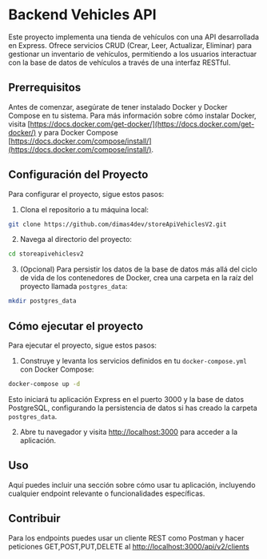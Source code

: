 
# Backend Vehicles API

Este proyecto implementa una tienda de vehículos con una API desarrollada en Express. Ofrece servicios CRUD (Crear, Leer, Actualizar, Eliminar) para gestionar un inventario de vehículos, permitiendo a los usuarios interactuar con la base de datos de vehículos a través de una interfaz RESTful.

## Prerrequisitos

Antes de comenzar, asegúrate de tener instalado Docker y Docker Compose en tu sistema. Para más información sobre cómo instalar Docker, visita [https://docs.docker.com/get-docker/](https://docs.docker.com/get-docker/) y para Docker Compose [https://docs.docker.com/compose/install/](https://docs.docker.com/compose/install/).

## Configuración del Proyecto

Para configurar el proyecto, sigue estos pasos:

1. Clona el repositorio a tu máquina local:

```bash
git clone https://github.com/dimas4dev/storeApiVehiclesV2.git
```

2. Navega al directorio del proyecto:

```bash
cd storeapivehiclesv2
```

3. (Opcional) Para persistir los datos de la base de datos más allá del ciclo de vida de los contenedores de Docker, crea una carpeta en la raíz del proyecto llamada `postgres_data`:

```bash
mkdir postgres_data
```

## Cómo ejecutar el proyecto

Para ejecutar el proyecto, sigue estos pasos:

1. Construye y levanta los servicios definidos en tu `docker-compose.yml` con Docker Compose:

```bash
docker-compose up -d
```

Esto iniciará tu aplicación Express en el puerto 3000 y la base de datos PostgreSQL, configurando la persistencia de datos si has creado la carpeta `postgres_data`.

2. Abre tu navegador y visita [http://localhost:3000](http://localhost:3000) para acceder a la aplicación.

## Uso

Aquí puedes incluir una sección sobre cómo usar tu aplicación, incluyendo cualquier endpoint relevante o funcionalidades específicas.

## Contribuir

Para los endpoints puedes usar un cliente REST como Postman y hacer peticiones GET,POST,PUT,DELETE al [http://localhost:3000/api/v2/clients ](http://localhost:3000/api/v2/clients) 

